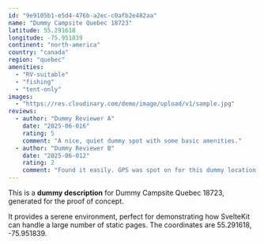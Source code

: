 ```yaml
---
id: "9e9105b1-e5d4-476b-a2ec-c0afb2e482aa"
name: "Dummy Campsite Quebec 18723"
latitude: 55.291618
longitude: -75.951839
continent: "north-america"
country: "canada"
region: "quebec"
amenities:
  - "RV-suitable"
  - "fishing"
  - "tent-only"
images:
  - "https://res.cloudinary.com/demo/image/upload/v1/sample.jpg"
reviews:
  - author: "Dummy Reviewer A"
    date: "2025-06-016"
    rating: 5
    comment: "A nice, quiet dummy spot with some basic amenities."
  - author: "Dummy Reviewer B"
    date: "2025-06-012"
    rating: 2
    comment: "Found it easily. GPS was spot on for this dummy location."
---
```


This is a **dummy description** for Dummy Campsite Quebec 18723, generated for the proof of concept.

It provides a serene environment, perfect for demonstrating how SvelteKit can handle a large number of static pages. The coordinates are 55.291618, -75.951839.
